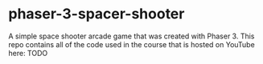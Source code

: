 # phaser-3-spacer-shooter
A simple space shooter arcade game that was created with Phaser 3. This repo contains all of the code used in the course that is hosted on YouTube here: TODO
